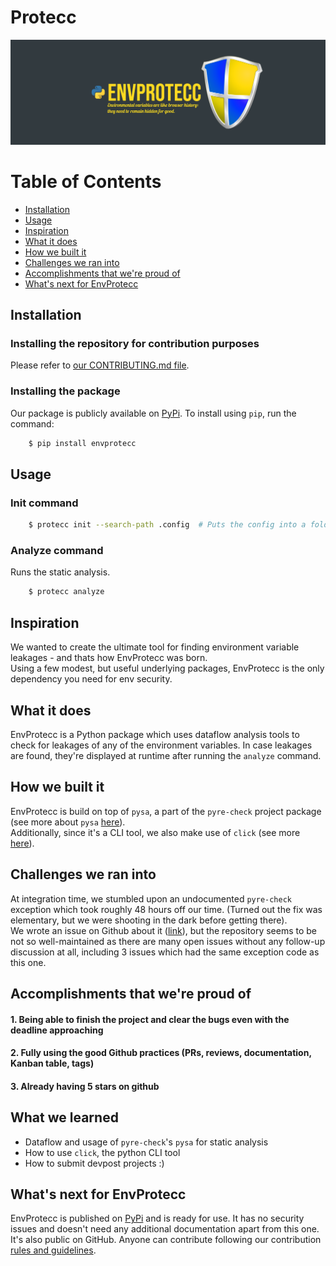 # Protecc
![](banner_last.png)

# Table of Contents

- [Installation](#installation)
- [Usage](#usage)
- [Inspiration](#inspiration)
- [What it does](#what-it-does)
- [How we built it](#how-we-built-it)
- [Challenges we ran into](#challenges-we-ran-into)
- [Accomplishments that we're proud of](#accomplishments-that-were-proud-of)
- [What's next for EnvProtecc](#whats-next-for-envprotecc)

## Installation

### Installing the repository for contribution purposes
Please refer to [our CONTRIBUTING.md file](CONTRIBUTING.md).

### Installing the package

Our package is publicly available on [PyPi](https://pypi.org/project/envprotecc/0.1/).
To install using `pip`, run the command:

```bash
    $ pip install envprotecc
```

## Usage

### Init command

```bash
    $ protecc init --search-path .config  # Puts the config into a folder to avoid collisions
```

### Analyze command
Runs the static analysis.

```bash
    $ protecc analyze
```

## Inspiration
We wanted to create the ultimate tool for finding environment variable leakages - and thats how EnvProtecc was born.  
Using a few modest, but useful underlying packages, EnvProtecc is the only dependency you need for env security.

## What it does
EnvProtecc is a Python package which uses dataflow analysis tools to check for leakages of any of the environment variables. In case leakages are found, they're displayed at runtime after running the `analyze` command.

## How we built it
EnvProtecc is build on top of `pysa`, a part of the `pyre-check` project package (see more about `pysa` [here](https://pyre-check.org/docs/pysa-running)).  
Additionally, since it's a CLI tool, we also make use of `click` (see more [here](https://click.palletsprojects.com/en/7.x/)).

## Challenges we ran into
At integration time, we stumbled upon an undocumented `pyre-check` exception which took roughly 48 hours off our time. (Turned out the fix was elementary, but we were shooting in the dark before getting there).  
We wrote an issue on Github about it ([link](https://github.com/facebook/pyre-check/issues/378)), but the repository seems to be not so well-maintained as there are many open issues without any follow-up discussion at all, including 3 issues which had the same exception code as this one.

## Accomplishments that we're proud of
#### 1. Being able to finish the project and clear the bugs even with the deadline approaching
#### 2. Fully using the good Github practices (PRs, reviews, documentation, Kanban table, tags)
#### 3. Already having 5 stars on github

## What we learned
- Dataflow and usage of `pyre-check`'s `pysa` for static analysis
- How to use `click`, the python CLI tool
- How to submit devpost projects :)

## What's next for EnvProtecc
EnvProtecc is published on [PyPi](https://pypi.org/project/envprotecc/0.1/) and is ready for use. It has no security issues and doesn't need any additional documentation apart from this one.  
It's also public on GitHub. Anyone can contribute following our contribution [rules and guidelines](CONTRIBUTING.md).
